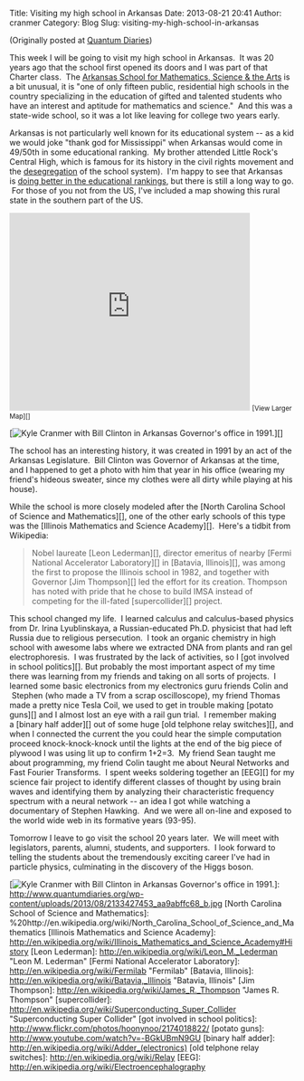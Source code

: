 Title: Visiting my high school in Arkansas
Date: 2013-08-21 20:41
Author: cranmer
Category: Blog
Slug: visiting-my-high-school-in-arkansas

(Originally posted at [Quantum Diaries][])

This week I will be going to visit my high school in Arkansas.  It was
20 years ago that the school first opened its doors and I was part of
that Charter class.  The [Arkansas School for Mathematics, Science & the
Arts][] is a bit unusual, it is "one of only fifteen public, residential
high schools in the country specializing in the education of gifted and
talented students who have an interest and aptitude for mathematics
and science."  And this was a state-wide school, so it was a lot like
leaving for college two years early.

Arkansas is not particularly well known for its educational system -- as
a kid we would joke "thank god for Mississippi" when Arkansas would come
in 49/50th in some educational ranking.  My brother attended Little
Rock's Central High, which is famous for its history in the civil rights
movement and the [desegregation][] of the school system).  I'm happy to
see that Arkansas is [doing better in the educational rankings][], but
there is still a long way to go.  For those of you not from the US, I've
included a map showing this rural state in the southern part of the US.

<iframe src="https://www.google.com/maps?sll=34.49240086355438,-93.0573922516262&amp;sspn=0.24536292995578443,0.41929959351837387&amp;t=m&amp;q=Arkansas+School+for+Mathematics+&amp;dg=opt&amp;ie=UTF8&amp;hq=Arkansas+School+for+Mathematics&amp;hnear=&amp;ll=34.517915,-93.058193&amp;spn=32.34113,52.514503&amp;output=embed" height="350" width="425" frameborder="0" marginwidth="0" marginheight="0" scrolling="no"></iframe>  
<small>[View Larger Map][]</small>

[![Kyle Cranmer with Bill Clinton in Arkansas Governor's office in
1991.][]][]

The school has an interesting history, it was created in 1991 by an act
of the Arkansas Legislature.  Bill Clinton was Governor of Arkansas at
the time, and I happened to get a photo with him that year in his office
(wearing my friend's hideous sweater, since my clothes were all dirty
while playing at his house).

While the school is more closely modeled after the [North Carolina
School of Science and Mathematics][], one of the other early schools of
this type was the [Illinois Mathematics and Science Academy][].  Here's
a tidbit from Wikipedia:

> Nobel laureate [Leon Lederman][], director emeritus of nearby [Fermi
> National Accelerator Laboratory][] in [Batavia, Illinois][], was among
> the first to propose the Illinois school in 1982, and together with
> Governor [Jim Thompson][] led the effort for its creation. Thompson
> has noted with pride that he chose to build IMSA instead of competing
> for the ill-fated [supercollider][] project.

This school changed my life.  I learned calculus and calculus-based
physics from Dr. Irina Lyublinskaya, a Russian-educated Ph.D. physicist
that had left Russia due to religious persecution.  I took an organic
chemistry in high school with awesome labs where we extracted DNA from
plants and ran gel electrophoresis.  I was frustrated by the lack of
activities, so I [got involved in school politics][]. But probably the
most important aspect of my time there was learning from my friends and
taking on all sorts of projects.  I learned some basic electronics from
my electronics guru friends Colin and  Stephen (who made a TV from a
scrap oscilloscope), my friend Thomas made a pretty nice Tesla Coil, we
used to get in trouble making [potato guns][] and I almost lost an eye
with a rail gun trial.  I remember making a [binary half adder][] out of
some huge [old telphone relay switches][], and when I connected the
current the you could hear the simple computation proceed
knock-knock-knock until the lights at the end of the big piece of
plywood I was using lit up to confirm 1+2=3.  My friend Sean taught me
about programming, my friend Colin taught me about Neural Networks and
Fast Fourier Transforms.  I spent weeks soldering together
an [EEG][] for my science fair project to identify different classes of
thought by using brain waves and identifying them by analyzing their
characteristic frequency spectrum with a neural network -- an idea I got
while watching a documentary of Stephen Hawking.  And we were all
on-line and exposed to the world wide web in its formative years
(93-95).

Tomorrow I leave to go visit the school 20 years later.  We will meet
with legislators, parents, alumni, students, and supporters.  I look
forward to telling the students about the tremendously exciting career
I've had in particle physics, culminating in the discovery of the Higgs
boson.

  [Quantum Diaries]: http://www.quantumdiaries.org/author/kyle-cranmer/
  [Arkansas School for Mathematics, Science & the Arts]: http://asmsa.org/about
  [desegregation]: http://en.wikipedia.org/wiki/Little_Rock_Nine
  [doing better in the educational rankings]: http://www.edweek.org/ew/articles/2013/01/10/16sos.h32.html?tkn=RLRF%2B4mUV1fjxGZAPk7Od%2FfW1p2K2SFHTAx9&cmp=clp-edweek&intc=EW-QC13-EWH
  [View Larger Map]: https://www.google.com/maps?sll=34.49240086355438,-93.0573922516262&sspn=0.24536292995578443,0.41929959351837387&t=m&q=Arkansas+School+for+Mathematics+&dg=opt&ie=UTF8&hq=Arkansas+School+for+Mathematics&hnear=&ll=34.517915,-93.058193&spn=32.34113,52.514503&source=embed
  [Kyle Cranmer with Bill Clinton in Arkansas Governor's office in
  1991.]: http://www.quantumdiaries.org/wp-content/uploads/2013/08/2133427453_aa9abffc68_b-199x300.jpg
  [![Kyle Cranmer with Bill Clinton in Arkansas Governor's office in
  1991.][]]: http://www.quantumdiaries.org/wp-content/uploads/2013/08/2133427453_aa9abffc68_b.jpg
  [North Carolina School of Science and Mathematics]: %20http://en.wikipedia.org/wiki/North_Carolina_School_of_Science_and_Mathematics
  [Illinois Mathematics and Science Academy]: http://en.wikipedia.org/wiki/Illinois_Mathematics_and_Science_Academy#History
  [Leon Lederman]: http://en.wikipedia.org/wiki/Leon_M._Lederman
    "Leon M. Lederman"
  [Fermi National Accelerator Laboratory]: http://en.wikipedia.org/wiki/Fermilab
    "Fermilab"
  [Batavia, Illinois]: http://en.wikipedia.org/wiki/Batavia,_Illinois
    "Batavia, Illinois"
  [Jim Thompson]: http://en.wikipedia.org/wiki/James_R._Thompson
    "James R. Thompson"
  [supercollider]: http://en.wikipedia.org/wiki/Superconducting_Super_Collider
    "Superconducting Super Collider"
  [got involved in school politics]: http://www.flickr.com/photos/hoonynoo/2174018822/
  [potato guns]: http://www.youtube.com/watch?v=-BGkUBmN9GU
  [binary half adder]: http://en.wikipedia.org/wiki/Adder_(electronics)
  [old telphone relay switches]: http://en.wikipedia.org/wiki/Relay
  [EEG]: http://en.wikipedia.org/wiki/Electroencephalography
